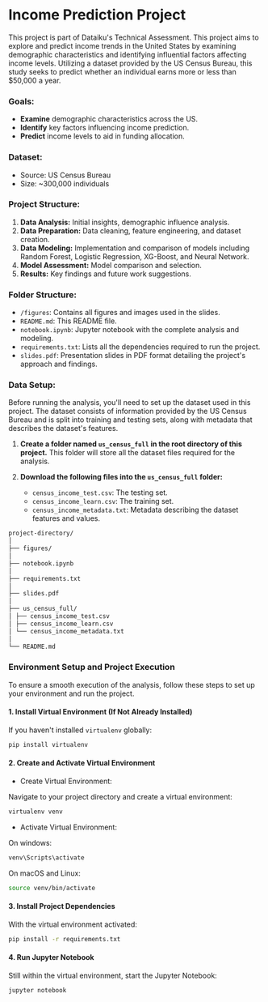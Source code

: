 # Income Prediction Project

This project is part of Dataiku's Technical Assessment. This project aims to explore and predict income trends in the United States by examining demographic characteristics and identifying influential factors affecting income levels. Utilizing a dataset provided by the US Census Bureau, this study seeks to predict whether an individual earns more or less than $50,000 a year.


### Goals:
- **Examine** demographic characteristics across the US.
- **Identify** key factors influencing income prediction.
- **Predict** income levels to aid in funding allocation.

### Dataset:
- Source: US Census Bureau
- Size: ~300,000 individuals

### Project Structure:
1. **Data Analysis:** Initial insights, demographic influence analysis.
2. **Data Preparation:** Data cleaning, feature engineering, and dataset creation.
3. **Data Modeling:** Implementation and comparison of models including Random Forest, Logistic Regression, XG-Boost, and Neural Network.
4. **Model Assessment:** Model comparison and selection.
5. **Results:** Key findings and future work suggestions.

### Folder Structure:
- `/figures`: Contains all figures and images used in the slides.
- `README.md`: This README file.
- `notebook.ipynb`: Jupyter notebook with the complete analysis and modeling.
- `requirements.txt`: Lists all the dependencies required to run the project.
- `slides.pdf`: Presentation slides in PDF format detailing the project's approach and findings.

### Data Setup:
Before running the analysis, you'll need to set up the dataset used in this project. The dataset consists of information provided by the US Census Bureau and is split into training and testing sets, along with metadata that describes the dataset's features.

1. **Create a folder named `us_census_full` in the root directory of this project.** This folder will store all the dataset files required for the analysis.

2. **Download the following files into the `us_census_full` folder:**
   - `census_income_test.csv`: The testing set.
   - `census_income_learn.csv`: The training set.
   - `census_income_metadata.txt`: Metadata describing the dataset features and values.

```bash
project-directory/
│
├── figures/
│
├── notebook.ipynb
│
├── requirements.txt
│
├── slides.pdf
│
├── us_census_full/
│ ├── census_income_test.csv
│ ├── census_income_learn.csv
│ └── census_income_metadata.txt
│
└── README.md
```

### Environment Setup and Project Execution

To ensure a smooth execution of the analysis, follow these steps to set up your environment and run the project.

#### 1. Install Virtual Environment (If Not Already Installed)

If you haven't installed `virtualenv` globally:

```bash
pip install virtualenv
```

#### 2. Create and Activate Virtual Environment

- Create Virtual Environment:

Navigate to your project directory and create a virtual environment:

```bash
virtualenv venv
```

- Activate Virtual Environment:

On windows:

```bash
venv\Scripts\activate
```

On macOS and Linux:

```bash
source venv/bin/activate
```

#### 3. Install Project Dependencies

With the virtual environment activated:

```bash
pip install -r requirements.txt
```

#### 4. Run Jupyter Notebook

Still within the virtual environment, start the Jupyter Notebook:

```bash
jupyter notebook
```